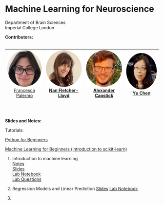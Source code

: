 # Machine Learning for Neuroscience
  Department of Brain Sciences </br>
  Imperial College London

**Contributors:**
<br/>
<br/>

|<span style="font-weight:normal"><img src="https://github.com/PBarnaghi/ML4NS/blob/main/Misc/images/FP.png" width="120" height="120"><br/>[Francesca Palermo](https://francescapalermo.github.io/)</span>  	|<img src="https://github.com/PBarnaghi/ML4NS/blob/main/Misc/images/NFL.png" width="120" height="120"><br/>[Nan Fletcher-Lloyd](https://github.com/NVFL)   	|<img src="https://github.com/PBarnaghi/ML4NS/blob/main/Misc/images/AC.png" width="120" height="120"> <br/>[Alexander Capstick](https://alexcapstick.github.io/)  	|<img src="https://github.com/PBarnaghi/ML4NS/blob/main/Misc/images/YC.png" width="120" height="120"><br/>[Yu Chen](https://scholar.google.com/citations?user=M_lKV1sAAAAJ&hl=en)  	|
|---	|---	|---	|---	|

<br/>
<br/>

**Slides and Notes:**

Tutorials: 

[Python for Beginners](https://github.com/PBarnaghi/ML4NS/blob/main/00-%20Tutorials/Python%20for%20Beginners%20Tutorial/Python%20for%20Beginners%20(run).ipynb) 

[Machine Learning for Beginners (introduction to scikit-learn)](https://github.com/PBarnaghi/ML4NS/blob/main/00-%20Tutorials/Machine%20Learning%20for%20Beginners%20Tutorial%20and%20Assessment/Machine%20Learning%20for%20Beginners%20(run).ipynb)


1. Introduction to machine learning</br>
   [Notes](https://github.com/PBarnaghi/ML4NS/blob/main/01-%20Introduction%20to%20ML/01_Introduction_to_Machine_Learning.pdf)</br>
   [Slides](https://github.com/PBarnaghi/ML4NS/blob/main/01-%20Introduction%20to%20ML/Lecture1_Introduction.pptx)</br>
   [Lab Notebook](https://github.com/PBarnaghi/ML4NS/blob/main/00-%20Tutorials/Machine%20Learning%20for%20Beginners%20Tutorial%20and%20Assessment/Machine%20Learning%20for%20Beginners.ipynb)</br>
   [Lab Questions](https://github.com/PBarnaghi/ML4NS/blob/main/00-%20Tutorials/Machine%20Learning%20for%20Beginners%20Tutorial%20and%20Assessment/Machine%20Learning%20for%20Beginners%20Assessment.ipynb)</br>

2. Regression Models and Linear Prediction
   [Slides](./02-%20Regression%20models%20and%20linear%20prediction/ML4NuerScience_Linear_models.pptx)
   [Lab Notebook]()
4. 
<br/>
